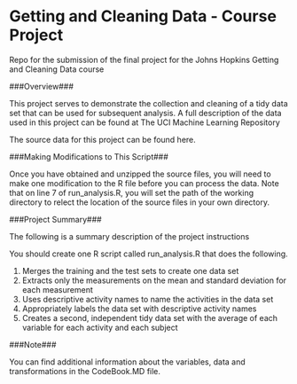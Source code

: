 Getting and Cleaning Data - Course Project
==========================================

Repo for the submission of the final project for the Johns Hopkins Getting and Cleaning Data course

###Overview###

This project serves to demonstrate the collection and cleaning of a tidy data set that can be used for subsequent analysis. A full description of the data used in this project can be found at The UCI Machine Learning Repository

The source data for this project can be found here.

###Making Modifications to This Script###

Once you have obtained and unzipped the source files, you will need to make one modification to the R file before you can process the data. Note that on line 7 of run_analysis.R, you will set the path of the working directory to relect the location of the source files in your own directory.

###Project Summary###

The following is a summary description of the project instructions

You should create one R script called run_analysis.R that does the following.
1. Merges the training and the test sets to create one data set
2. Extracts only the measurements on the mean and standard deviation for each measurement
3. Uses descriptive activity names to name the activities in the data set
4. Appropriately labels the data set with descriptive activity names
5. Creates a second, independent tidy data set with the average of each variable for each activity and each subject

###Note###

You can find additional information about the variables, data and transformations in the CodeBook.MD file.
